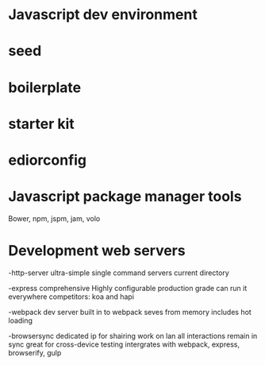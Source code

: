 # Javascript dev environment

# seed

# boilerplate

# starter kit

# ediorconfig

# Javascript package manager tools

Bower, npm, jspm, jam, volo

# Development web servers

-http-server
ultra-simple
single command servers current directory

-express
comprehensive
Highly configurable
production grade
can run it everywhere
competitors: koa and hapi

-webpack dev server
built in to webpack
seves from memory
includes hot loading

-browsersync
dedicated ip for shairing work on lan
all interactions remain in sync
great for cross-device testing
intergrates with webpack, express, browserify, gulp
